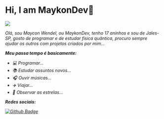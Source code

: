
<h1>Hi, I am MaykonDev💫</h1>

<img src=https://64.media.tumblr.com/d47dac901f1141e3d7d51576bcf7c306/dd9cb6705e9c593d-13/s540x810/9fd7ded41173e14c4c262af13441a0e42c25e3e1.gif>

<p><i>Olá, sou Maycon Wendel, ou MaykonDev, tenho 17 aninhos e sou de Jales-SP, gosto de programar e de estudar física quântica, procuro sempre ajudar os outros com projetos criados por mim...<i></p>


<strong>Meu passa tempo é basicamente:</strong>

- 💻 Programar...
- 📚 Estudar assuntos novos...
- 🎧 Ouvir músicas...
- ✈️ Viajar...
- 🌃 Observar as estrelas...

___Redes sociais:___

[![Github Badge](https://img.shields.io/badge/-Github-000?style=flat-square&logo=Github&logoColor=white&link=https://github.com/MaykonDev)](https://github.com/MaykonDev)
